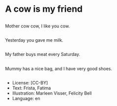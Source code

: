 # A cow is my friend

##
Mother cow cow,
I like you cow.

##
Yesterday you gave me milk.

##
My father buys meat every Saturday.

##
Mummy has a nice
bag, and I have very
good shoes.

##
* License: [CC-BY]
* Text: Frista, Fatima
* Illustration: Marleen Visser, Felicity Bell
* Language: en

